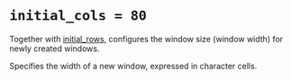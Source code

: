 # `initial_cols = 80`

Together with [initial_rows](initial_rows.md), configures the window size
(window width) for newly created windows.

Specifies the width of a new window, expressed in character cells.
